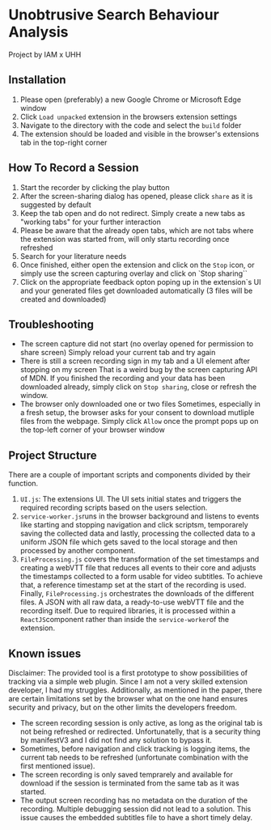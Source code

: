 # Unobtrusive Search Behaviour Analysis
Project by IAM x UHH

## Installation
1. Please open (preferably) a new Google Chrome or Microsoft Edge window
2. Click `Load unpacked` extension in the browsers extension settings
3. Navigate to the directory with the code and select the `build` folder
4. The extension should be loaded and visible in the browser's extensions tab in the top-right corner

## How To Record a Session
1. Start the recorder by clicking the play button
2. After the screen-sharing dialog has opened, please click `share` as it is suggested by default
3. Keep the tab open and do not redirect. Simply create a new tabs as "working tabs" for your further interaction
4. Please be aware that the already open tabs, which are not tabs where the extension was started from, will only startu recording once refreshed
5. Search for your literature needs
6. Once finished, either open the extension and click on the `Stop` icon, or simply use the screen capturing overlay and click on `Stop sharing``
7. Click on the appropriate feedback opton poping up in the extension`s UI and your generated files get downloaded automatically (3 files will be created and downloaded)


## Troubleshooting
- The screen capture did not start (no overlay opened for permission to share screen)
Simply reload your current tab and try again
- There is still a screen recording sign in my tab and a UI element after stopping on my screen
That is a weird bug by the screen capturing API of MDN. If you finished the recording and your data has been downloaded already, simply click on `Stop sharing`, close or refresh the window.
- The browser only downloaded one or two files
Sometimes, especially in a fresh setup, the browser asks for your consent to download mutliple files from the webpage. Simply click `Allow` once the prompt pops up on the top-left corner of your browser window


## Project Structure
There are a couple of important scripts and components divided by their function.
1. `UI.js`: The extensions UI. The UI sets initial states and triggers the required recording scripts based on the users selection.
2. `service-worker.js`runs in the browser background and listens to events like starting and stopping navigation and click scriptsm, temporarely saving the collected data and lastly, processing the collected data to a uniform JSON file which gets saved to the local storage and then processed by another component.
3. `FileProcessing.js` covers the transformation of the set timestamps and creating a webVTT file that reduces all events to their core and adjusts the timestamps collected to a form usable for video subtitles. To achieve that, a reference timestamp set at the start of the recording is used. Finally, `FileProcessing.js` orchestrates the downloads of the different files. A JSON with all raw data, a ready-to-use webVTT file and the recording itself. Due to required libraries, it is processed within a `ReactJS`component rather than inside the `service-worker`of the extension.


## Known issues
Disclaimer: The provided tool is a first prototype to show possibilities of tracking via a simple web plugin. Since I am not a very skilled extension developer, I had my struggles. Additionally, as mentioned in the paper, there are certain limitations set by the browser what on the one hand ensures security and privacy, but on the other limits the developers freedom.
- The screen recording session is only active, as long as the original tab is not being refreshed or redirected. Unfortunatelly, that is a security thing by manifestV3 and I did not find any solution to bypass it.
- Sometimes, before navigation and click tracking is logging items, the current tab needs to be refreshed (unfortunate combination with the first mentioned issue).
- The screen recording is only saved temprarely and available for download if the session is terminated from the same tab as it was started.
- The output screen recording has no metadata on the duration of the recording. Multiple debugging session did not lead to a solution. This issue causes the embedded subtitles file to have a short timely delay.